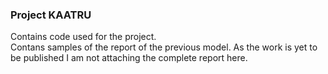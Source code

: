 ### Project KAATRU
Contains code used for the project. <br>
Contans samples of the report of the previous model. As the work is yet to be published I am not attaching the complete report here.
